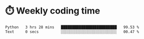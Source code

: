 
# :stopwatch: Weekly coding time
<!--START_SECTION:waka-->

```txt
Python   3 hrs 28 mins   █████████████████████████   99.53 %
Text     0 secs          ░░░░░░░░░░░░░░░░░░░░░░░░░   00.47 %
```

<!--END_SECTION:waka-->


<!-- <p> <img src="https://github-readme-stats.vercel.app/api?username=cozgerest&show_icons=true&hide_border=false" />  </p> -->

